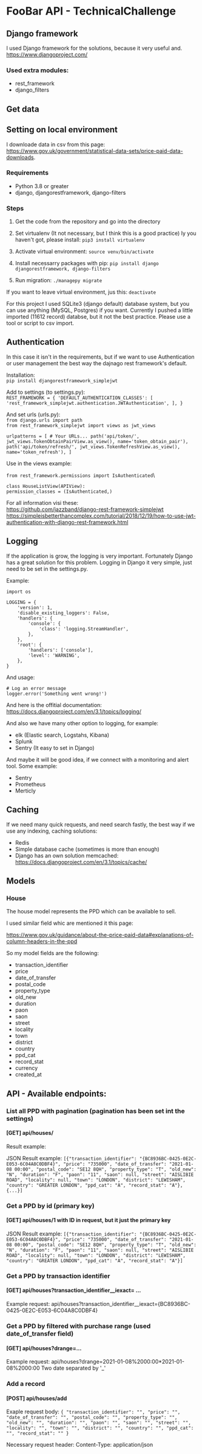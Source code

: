 # FooBar API - TechnicalChallenge

## Django framework

I used Django framework for the solutions, because it very useful and.
https://www.djangoproject.com/

### Used extra modules:

- rest_framework
- django_filters

## Get data

## Setting on local environment

I downloade data in csv from this page:
https://www.gov.uk/government/statistical-data-sets/price-paid-data-downloads.

### Requirements

- Python 3.8 or greater
- django, djangorestframework, django-filters

### Steps

1. Get the code from the repository and go into the directory

2. Set virtualenv (It not necessary, but I think this is a good practice)
   Iy you haven't got, please install:
   `pip3 install virtualenv`

3. Activate virtual environment: `source venv/bin/activate`

4. Install necessarry packages with pip:
   `pip install django djangorestframework, django-filters`

5. Run migration:
   `./managepy migrate`

If you want to leave virtual environment, jus this: `deactivate`

For this project I used SQLite3 (django default) database system, but you can use anything (MySQL, Postgres) if you want.
Currently I pushed a little imported (11612 record) databse, but it not the best practice. Please use a tool or script to
csv import.

## Authentication

In this case it isn't in the requirements, but if we want to use Authentication or user management the best way the dajnago rest framework's default.

Installation: \
`pip install djangorestframework_simplejwt`

Add to settings (to settings.py):\
`REST_FRAMEWORK = { 'DEFAULT_AUTHENTICATION_CLASSES': [ 'rest_framework_simplejwt.authentication.JWTAuthentication', ], }`

And set urls (urls.py):\
`from django.urls import path`\
`from rest_framework_simplejwt import views as jwt_views`

`urlpatterns = [ # Your URLs... path('api/token/', jwt_views.TokenObtainPairView.as_view(), name='token_obtain_pair'), path('api/token/refresh/', jwt_views.TokenRefreshView.as_view(), name='token_refresh'), ]`

Use in the views example:

`from rest_framework.permissions import IsAuthenticated`\

`class HouseListView(APIView): `\
 `permission_classes = (IsAuthenticated,)`

For all information visi these: \
https://github.com/jazzband/django-rest-framework-simplejwt \
https://simpleisbetterthancomplex.com/tutorial/2018/12/19/how-to-use-jwt-authentication-with-django-rest-framework.html

## Logging

If the application is grow, the logging is very important. Fortunately Django has a great solution for this problem.
Logging in Django it very simple, just need to be set in the settings.py.

Example:

```
import os

LOGGING = {
    'version': 1,
    'disable_existing_loggers': False,
    'handlers': {
        'console': {
            'class': 'logging.StreamHandler',
        },
    },
    'root': {
        'handlers': ['console'],
        'level': 'WARNING',
    },
}

```

And usage:

```
# Log an error message
logger.error('Something went wrong!')

```

And here is the offitial documentation:\
https://docs.djangoproject.com/en/3.1/topics/logging/

And also we have many other option to logging, for example:

- elk (Elastic search, Logstahs, Kibana)
- Splunk
- Sentry (It easy to set in Django)

And maybe it will be good idea, if we connect with a monitoring and alert tool. Some example:

- Sentry
- Prometheus
- Merticly

## Caching

If we need many quick requests, and need search fastly, the best way if we use any indexing, caching solutions:

- Redis
- Simple database cache (sometimes is more than enough)
- Django has an own solution memcached:
  https://docs.djangoproject.com/en/3.1/topics/cache/

## Models

### House

The house model represents the PPD which can be available to sell.

I used similar field whic are mentioned it this page:

https://www.gov.uk/guidance/about-the-price-paid-data#explanations-of-column-headers-in-the-ppd

So my model fields are the following:

- transaction_identifier
- price
- date_of_transfer
- postal_code
- property_type
- old_new
- duration
- paon
- saon
- street
- locality
- town
- district
- country
- ppd_cat
- record_stat
- currency
- created_at

## API - Available endpoints:

### List all PPD with pagination (pagination has been set int the settings)

#### [GET] api/houses/

Result example:

JSON Result example:
`[{"transaction_identifier": "{BC8936BC-0425-0E2C-E053-6C04A8C0DBF4}", "price": "735000", "date_of_transfer": "2021-01-08 00:00", "postal_code": "SE12 8QH", "property_type": "T", "old_new": "N", "duration": "F", "paon": "11", "saon": null, "street": "AISLIBIE ROAD", "locality": null, "town": "LONDON", "district": "LEWISHAM", "country": "GREATER LONDON", "ppd_cat": "A", "record_stat": "A"},{...}]`

### Get a PPD by id (primary key)

#### [GET] api/houses/1 with ID in request, but it just the primary key

JSON Result example:
`[{"transaction_identifier": "{BC8936BC-0425-0E2C-E053-6C04A8C0DBF4}", "price": "735000", "date_of_transfer": "2021-01-08 00:00", "postal_code": "SE12 8QH", "property_type": "T", "old_new": "N", "duration": "F", "paon": "11", "saon": null, "street": "AISLIBIE ROAD", "locality": null, "town": "LONDON", "district": "LEWISHAM", "country": "GREATER LONDON", "ppd_cat": "A", "record_stat": "A"}]`

### Get a PPD by transaction identifier

#### [GET] api/houses?transaction_identifier\_\_iexact= ...

Example request: api/houses?transaction_identifier\_\_iexact={BC8936BC-0425-0E2C-E053-6C04A8C0DBF4}

### Get a PPD by filtered with purchase range (used date_of_transfer field)

#### [GET] api/houses?drange=...

Example request: api/houses?drange=2021-01-08%2000:00\*2021-01-08%2000:00
Two date separated by '\_'

### Add a record

#### [POST] api/houses/add

Exaple request body:
`{ "transaction_identifier": "", "price": "", "date_of_transfer": "", "postal_code": "", "property_type": "", "old_new": "", "duration": "", "paon": "", "saon": "", "street": "", "locality": "", "town": "", "district": "", "country": "", "ppd_cat": "", "record_stat": "" }`

Necessary request header: Content-Type: application/json
